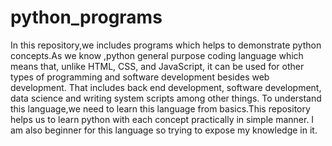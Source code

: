 # python_programs
In this repository,we includes programs which helps to demonstrate python concepts.As we know ,python general purpose coding language which means that, unlike HTML, CSS, and JavaScript, it can be used for other types of programming and software development besides web development. That includes back end development, software development, data science and writing system scripts among other things.
To understand this language,we need to learn this language from basics.This repository helps us to learn python with each concept practically in simple manner.
I am also beginner for this language so trying to expose my knowledge in it.
